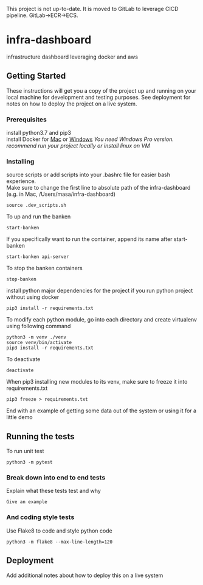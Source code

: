 This project is not up-to-date. It is moved to GitLab to leverage CICD pipeline.
GitLab->ECR->ECS. 

# infra-dashboard
infrastructure dashboard leveraging docker and aws

## Getting Started

These instructions will get you a copy of the project up and running on your local machine for development and testing purposes. See deployment for notes on how to deploy the project on a live system.

### Prerequisites

install python3.7 and pip3  
install Docker for [Mac](https://docs.docker.com/docker-for-mac/install/) or [Windows](https://docs.docker.com/docker-for-windows/) *You need Windows Pro version. recommend run your project locally or install linux on VM*

### Installing

source scripts or add scripts into your .bashrc file for easier bash experience.  
Make sure to change the first line to absolute path of the infra-dashboard (e.g. in Mac, /Users/masa/infra-dashboard)
```
source .dev_scripts.sh
```

To up and run the banken 

```
start-banken
```
If you specifically want to run the container, append its name after start-banken
```
start-banken api-server
```
To stop the banken containers
```
stop-banken
```

install python major dependencies for the project if you run python project without using docker 
```
pip3 install -r requirements.txt
```
To modify each python module, go into each directory and create virtualenv using following command
```
python3 -m venv ./venv
source venv/bin/activate
pip3 install -r requirements.txt
```
To deactivate
```
deactivate
```
When pip3 installing new modules to its venv, make sure to freeze it into requirements.txt
```
pip3 freeze > requirements.txt
```

End with an example of getting some data out of the system or using it for a little demo

## Running the tests

To run unit test
```
python3 -m pytest
```


### Break down into end to end tests

Explain what these tests test and why

```
Give an example
```

### And coding style tests

Use Flake8 to code and style python code
```
python3 -m flake8 --max-line-length=120
```

## Deployment

Add additional notes about how to deploy this on a live system

